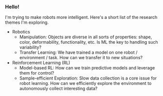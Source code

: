 ### Hello!
I'm trying to make robots more intelligent. Here's a short list of the research themes I'm exploring.

- Robotics
  - Manipulation: Objects are diverse in all sorts of properties: shape, color, deformability, functionality, etc. Is ML the key to handling such variability?
  - Transfer Learning: We have trained a model on one robot / environment / task. How can we transfer it to new situations?
- Reinforcement Learning (RL)
  - Model-based RL: How can we train predictive models and leverage them for control?
  - Sample-efficient Exploration: Slow data collection is a core issue for robot learning. How can we efficiently explore the environment to autonomously collect interesting data?
